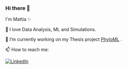 ### Hi there 👋

I'm Mattia ✨

🚀 I love Data Analysis, ML and Simulations.

🔭 I’m currently working on my Thesis project [PhyloML](https://github.com/Mattia-Colbertaldo/PhyloML) .

📫 How to reach me: 

[![LinkedIn](https://img.shields.io/badge/Connect%20on%20LinkedIn-blue?style=flat-square&logo=linkedin)](https://www.linkedin.com/in/mattia-colbertaldo)

<!--
**Mattia-Colbertaldo/Mattia-Colbertaldo** is a ✨ _special_ ✨ repository because its `README.md` (this file) appears on your GitHub profile.

Here are some ideas to get you started:

- 🔭 I’m currently working on ...
- 🌱 I’m currently learning ...
- 👯 I’m looking to collaborate on ...
- 🤔 I’m looking for help with ...
- 💬 Ask me about ...
- 📫 How to reach me: ...
- 😄 Pronouns: ...
- ⚡ Fun fact: ...
-->

